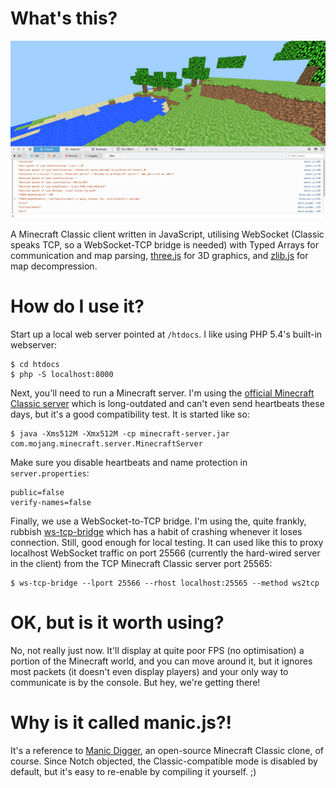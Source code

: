 What's this?
============

![displaying a partial world and the debug log](https://raw.githubusercontent.com/TazeTSchnitzel/manic.js/master/screenshot.png)

A Minecraft Classic client written in JavaScript, utilising WebSocket (Classic speaks TCP, so a WebSocket-TCP bridge is needed) with Typed Arrays for communication and map parsing, [three.js](http://threejs.org) for 3D graphics, and [zlib.js](https://github.com/imaya/zlib.js) for map decompression.

How do I use it?
================

Start up a local web server pointed at `/htdocs`. I like using PHP 5.4's built-in webserver:

    $ cd htdocs
    $ php -S localhost:8000

Next, you'll need to run a Minecraft server. I'm using the [official Minecraft Classic server](https://minecraft.net/classic/list) which is long-outdated and can't even send heartbeats these days, but it's a good compatibility test. It is started like so:

    $ java -Xms512M -Xmx512M -cp minecraft-server.jar com.mojang.minecraft.server.MinecraftServer
    
Make sure you disable heartbeats and name protection in `server.properties`:

    public=false
    verify-names=false

Finally, we use a WebSocket-to-TCP bridge. I'm using the, quite frankly, rubbish [ws-tcp-bridge](https://github.com/andrewchambers/ws-tcp-bridge) which has a habit of crashing whenever it loses connection. Still, good enough for local testing. It can used like this to proxy localhost WebSocket traffic on port 25566 (currently the hard-wired server in the client) from the TCP Minecraft Classic server port 25565:

    $ ws-tcp-bridge --lport 25566 --rhost localhost:25565 --method ws2tcp
    
OK, but is it worth using?
==========================

No, not really just now. It'll display at quite poor FPS (no optimisation) a portion of the Minecraft world, and you can move around it, but it ignores most packets (it doesn't even display players) and your only way to communicate is by the console. But hey, we're getting there!

Why is it called manic.js?!
===========================

It's a reference to [Manic Digger](http://manicdigger.sourceforge.net/), an open-source Minecraft Classic clone, of course. Since Notch objected, the Classic-compatible mode is disabled by default, but it's easy to re-enable by compiling it yourself. ;)